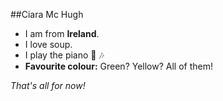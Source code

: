 ##Ciara Mc Hugh

* I am from __Ireland__.
* I love soup.
* I play the piano :musical_keyboard: :notes:
* **Favourite colour:** Green? Yellow? All of them! 

_That's all for now!_
